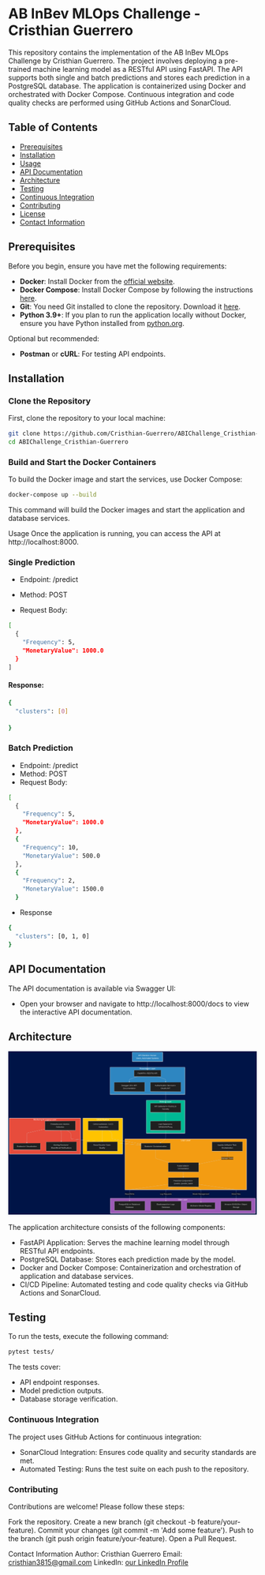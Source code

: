 # AB InBev MLOps Challenge - Cristhian Guerrero

This repository contains the implementation of the AB InBev MLOps Challenge by Cristhian Guerrero. The project involves deploying a pre-trained machine learning model as a RESTful API using FastAPI. The API supports both single and batch predictions and stores each prediction in a PostgreSQL database. The application is containerized using Docker and orchestrated with Docker Compose. Continuous integration and code quality checks are performed using GitHub Actions and SonarCloud.


## Table of Contents

- [Prerequisites](#prerequisites)
- [Installation](#installation)
- [Usage](#usage)
- [API Documentation](#api-documentation)
- [Architecture](#architecture)
- [Testing](#testing)
- [Continuous Integration](#continuous-integration)
- [Contributing](#contributing)
- [License](#license)
- [Contact Information](#contact-information)


## Prerequisites

Before you begin, ensure you have met the following requirements:

- **Docker**: Install Docker from the [official website](https://www.docker.com/get-started).
- **Docker Compose**: Install Docker Compose by following the instructions [here](https://docs.docker.com/compose/install/).
- **Git**: You need Git installed to clone the repository. Download it [here](https://git-scm.com/downloads).
- **Python 3.9+**: If you plan to run the application locally without Docker, ensure you have Python installed from [python.org](https://www.python.org/downloads/).

Optional but recommended:

- **Postman** or **cURL**: For testing API endpoints.


## Installation

### Clone the Repository

First, clone the repository to your local machine:

```bash
git clone https://github.com/Cristhian-Guerrero/ABIChallenge_Cristhian-Guerrero.git
cd ABIChallenge_Cristhian-Guerrero
```

### Build and Start the Docker Containers

To build the Docker image and start the services, use Docker Compose:

```bash
docker-compose up --build
```
This command will build the Docker images and start the application and database services.

Usage
Once the application is running, you can access the API at http://localhost:8000.

### Single Prediction

* Endpoint: /predict

* Method: POST

* Request Body:

```bash
[
  {
    "Frequency": 5,
    "MonetaryValue": 1000.0
  }
]
```

#### Response:

```bash
{
  "clusters": [0]

}
```

### Batch Prediction

* Endpoint: /predict
* Method: POST
* Request Body:

```bash
[
  {
    "Frequency": 5,
    "MonetaryValue": 1000.0
  },
  {
    "Frequency": 10,
    "MonetaryValue": 500.0
  },
  {
    "Frequency": 2,
    "MonetaryValue": 1500.0
  }

```
* Response


```bash
{
  "clusters": [0, 1, 0]
}

```

## API Documentation
The API documentation is available via Swagger UI:

* Open your browser and navigate to http://localhost:8000/docs to view the interactive API documentation.

## Architecture

![Architecture Diagram](docs/Diagrama.png)


The application architecture consists of the following components:

* FastAPI Application: Serves the machine learning model through RESTful API endpoints.
* PostgreSQL Database: Stores each prediction made by the model.
* Docker and Docker Compose: Containerization and orchestration of application and database services.
* CI/CD Pipeline: Automated testing and code quality checks via GitHub Actions and SonarCloud.

## Testing
To run the tests, execute the following command:

```bash
pytest tests/

```
The tests cover:

* API endpoint responses.
* Model prediction outputs.
* Database storage verification.

### Continuous Integration
The project uses GitHub Actions for continuous integration:

* SonarCloud Integration: Ensures code quality and security standards are met.
* Automated Testing: Runs the test suite on each push to the repository.

### Contributing
Contributions are welcome! Please follow these steps:

Fork the repository.
Create a new branch (git checkout -b feature/your-feature).
Commit your changes (git commit -m 'Add some feature').
Push to the branch (git push origin feature/your-feature).
Open a Pull Request.


Contact Information
Author: Cristhian Guerrero
Email: cristhian3815@gmail.com
LinkedIn: [our LinkedIn Profile](https://www.linkedin.com/in/cristhian-guerrero/)


